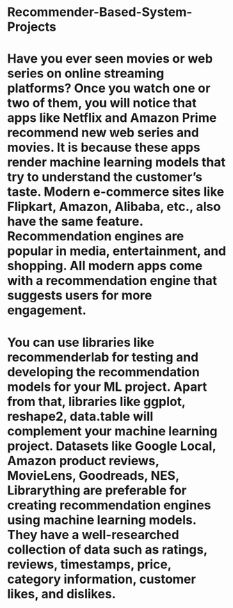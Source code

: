 # Recommender-Based-System-Projects

# Have you ever seen movies or web series on online streaming platforms? Once you watch one or two of them, you will notice that apps like Netflix and Amazon Prime recommend new web series and movies. It is because these apps render machine learning models that try to understand the customer’s taste. Modern e-commerce sites like Flipkart, Amazon, Alibaba, etc., also have the same feature. Recommendation engines are popular in media, entertainment, and shopping. All modern apps come with a recommendation engine that suggests users for more engagement.

# You can use libraries like recommenderlab for testing and developing the recommendation models for your ML project. Apart from that, libraries like ggplot, reshape2, data.table will complement your machine learning project. Datasets like Google Local, Amazon product reviews, MovieLens, Goodreads, NES, Librarything are preferable for creating recommendation engines using machine learning models. They have a well-researched collection of data such as ratings, reviews, timestamps, price, category information, customer likes, and dislikes.
